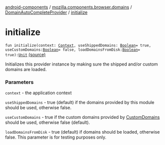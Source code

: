 [android-components](../../index.md) / [mozilla.components.browser.domains](../index.md) / [DomainAutoCompleteProvider](index.md) / [initialize](./initialize.md)

# initialize

`fun initialize(context: `[`Context`](https://developer.android.com/reference/android/content/Context.html)`, useShippedDomains: `[`Boolean`](https://kotlinlang.org/api/latest/jvm/stdlib/kotlin/-boolean/index.html)` = true, useCustomDomains: `[`Boolean`](https://kotlinlang.org/api/latest/jvm/stdlib/kotlin/-boolean/index.html)` = false, loadDomainsFromDisk: `[`Boolean`](https://kotlinlang.org/api/latest/jvm/stdlib/kotlin/-boolean/index.html)` = true): `[`Unit`](https://kotlinlang.org/api/latest/jvm/stdlib/kotlin/-unit/index.html) [(source)](https://github.com/mozilla-mobile/android-components/blob/master/components/browser/domains/src/main/java/mozilla/components/browser/domains/DomainAutoCompleteProvider.kt#L87)

Initializes this provider instance by making sure the shipped and/or custom
domains are loaded.

### Parameters

`context` - the application context

`useShippedDomains` - true (default) if the domains provided by this
module should be used, otherwise false.

`useCustomDomains` - true if the custom domains provided by
[CustomDomains](../-custom-domains/index.md) should be used, otherwise false (default).

`loadDomainsFromDisk` - true (default) if domains should be loaded,
otherwise false. This parameter is for testing purposes only.